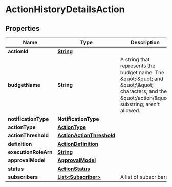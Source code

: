 

# ActionHistoryDetailsAction


## Properties

| Name | Type | Description | Notes |
|------------ | ------------- | ------------- | -------------|
|**actionId** | [**String**](String.md) |  |  |
|**budgetName** | **String** |  A string that represents the budget name. The \&quot;:\&quot; and \&quot;\\\&quot; characters, and the \&quot;/action/\&quot; substring, aren&#39;t allowed. |  |
|**notificationType** | **NotificationType** |  |  |
|**actionType** | [**ActionType**](ActionType.md) |  |  |
|**actionThreshold** | [**ActionActionThreshold**](ActionActionThreshold.md) |  |  |
|**definition** | [**ActionDefinition**](ActionDefinition.md) |  |  |
|**executionRoleArn** | [**String**](String.md) |  |  |
|**approvalModel** | [**ApprovalModel**](ApprovalModel.md) |  |  |
|**status** | [**ActionStatus**](ActionStatus.md) |  |  |
|**subscribers** | [**List&lt;Subscriber&gt;**](Subscriber.md) |  A list of subscribers. |  |



